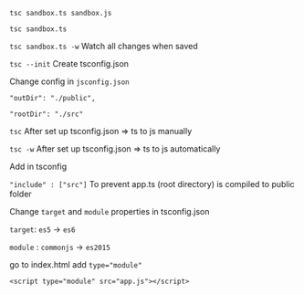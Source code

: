 `tsc sandbox.ts sandbox.js`  

`tsc sandbox.ts`

`tsc sandbox.ts -w` Watch all changes when saved

`tsc --init` Create tsconfig.json

Change config in `jsconfig.json`

`"outDir": "./public",`

`"rootDir": "./src"`

`tsc` After set up tsconfig.json => ts to js manually

`tsc -w` After set up tsconfig.json => ts to js automatically


Add in tsconfig

`"include" : ["src"]` To prevent app.ts (root directory) is compiled to public folder

<!-- Lesson 14: Modules -->
Change `target` and `module` properties in tsconfig.json

`target`: `es5` -> `es6`

`module` : `commonjs` -> `es2015`


go to index.html add `type="module"`

`<script type="module" src="app.js"></script>`